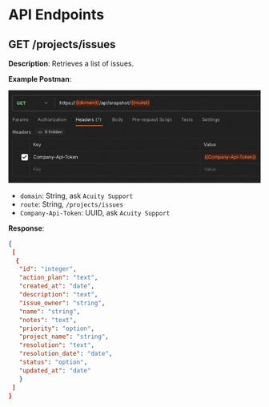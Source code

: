 # API Endpoints

## GET /projects/issues

**Description**: Retrieves a list of issues.

**Example Postman**:

![Alt text](image.png)

- `domain`: String, ask `Acuity Support`
- `route`: String, `/projects/issues`
- `Company-Api-Token`: UUID, ask `Acuity Support`

**Response**:

```json
{
 [
  {
   "id": "integer",
   "action_plan": "text",
   "created_at": "date",
   "description": "text",
   "issue_owner": "string",
   "name": "string",
   "notes": "text",
   "priority": "option",
   "project_name": "string",
   "resolution": "text",
   "resolution_date": "date",
   "status": "option",
   "updated_at": "date"
   }
 ]
}
